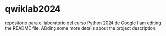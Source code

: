 # qwiklab2024
repositorio para el laboratorio del curso Python 2024 de Google
I am editing the README file. ADding some more details about the project description.
